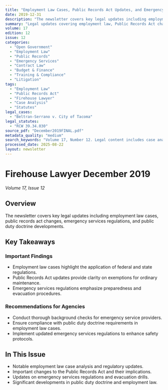 ```yaml
---
title: "Employment Law Cases, Public Records Act Updates, and Emergency Services Regulations"
date: 2019-12-31
description: "The newsletter covers key legal updates including employment law cases, public records act changes, emergency services regulations, and public duty doctrine developments."
summary: "Legal updates covering employment law, Public Records Act changes, emergency services regulations, and public duty doctrine."
volume: 17
edition: 12
issue: 12
categories:
  - "Open Government"
  - "Employment Law"
  - "Public Records"
  - "Emergency Services"
  - "Contract Law"
  - "Budget & Finance"
  - "Training & Compliance"
  - "Litigation"
tags:
  - "Employment Law"
  - "Public Records Act"
  - "Firehouse Lawyer"
  - "Case Analysis"
  - "Statutes"
legal_cases:
  - "Beltran-Serrano v. City of Tacoma"
legal_statutes:
  - "RCW 39.34.030"
source_pdf: "December2019FINAL.pdf"
metadata_quality: "medium"
search_keywords: "Volume 17, Number 12. Legal content includes case analyses such as Eric Quinnett's review of employment laws, statute changes like RCW 39.34.030, emergency services updates on evacuation drills, and p..."
processed_date: 2025-08-22
layout: newsletter
---
```


# Firehouse Lawyer December 2019

*Volume 17, Issue 12*

## Overview

The newsletter covers key legal updates including employment law cases, public records act changes, emergency services regulations, and public duty doctrine developments.

## Key Takeaways

### Important Findings

- Employment law cases highlight the application of federal and state regulations.
- Public Records Act updates provide clarity on exemptions for ordinary maintenance.
- Emergency services regulations emphasize preparedness and evacuation procedures.

### Recommendations for Agencies

- Conduct thorough background checks for emergency service providers.
- Ensure compliance with public duty doctrine requirements in employment law cases.
- Implement updated emergency services regulations to enhance safety protocols.

## In This Issue

- Notable employment law case analysis and regulatory updates.
- Important changes to the Public Records Act and their implications.
- Updates on emergency services regulations and evacuation drills.
- Significant developments in public duty doctrine and employment law.

